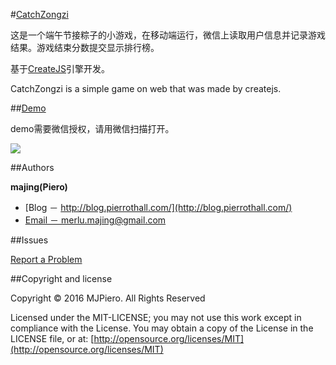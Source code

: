 #[CatchZongzi](http://git.oschina.net/merlu/catchzongzi)

这是一个端午节接粽子的小游戏，在移动端运行，微信上读取用户信息并记录游戏结果。游戏结束分数提交显示排行榜。

基于[CreateJS](http://www.createjs.com/)引擎开发。

CatchZongzi is a simple game on web that was made by createjs.

##[Demo](http://v.mob.com/wechat/catchzongzi/index.php)

demo需要微信授权，请用微信扫描打开。

<img src="http://pan.baidu.com/share/qrcode?w=150&h=150&url=http://v.mob.com/wechat/catchzongzi/index.php">

##Authors

**majing(Piero)**

- [Blog － http://blog.pierrothall.com/](http://blog.pierrothall.com/)
- [Email － merlu.majing@gmail.com](http://merlu.majing@gmail.com)

##Issues

[Report a Problem](https://github.com/MJPiero/catchzongzi/issues)

##Copyright and license

Copyright © 2016 MJPiero. All Rights Reserved

Licensed under the MIT-LICENSE;
you may not use this work except in compliance with the License.
You may obtain a copy of the License in the LICENSE file, or at:
	[http://opensource.org/licenses/MIT](http://opensource.org/licenses/MIT)
